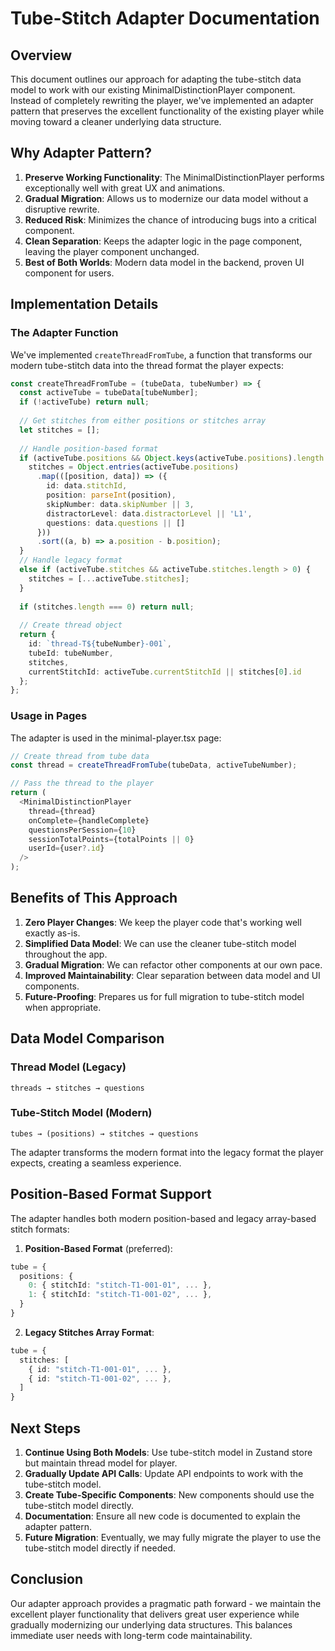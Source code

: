 # Tube-Stitch Adapter Documentation

## Overview

This document outlines our approach for adapting the tube-stitch data model to work with our existing MinimalDistinctionPlayer component. Instead of completely rewriting the player, we've implemented an adapter pattern that preserves the excellent functionality of the existing player while moving toward a cleaner underlying data structure.

## Why Adapter Pattern?

1. **Preserve Working Functionality**: The MinimalDistinctionPlayer performs exceptionally well with great UX and animations.
2. **Gradual Migration**: Allows us to modernize our data model without a disruptive rewrite.
3. **Reduced Risk**: Minimizes the chance of introducing bugs into a critical component.
4. **Clean Separation**: Keeps the adapter logic in the page component, leaving the player component unchanged.
5. **Best of Both Worlds**: Modern data model in the backend, proven UI component for users.

## Implementation Details

### The Adapter Function

We've implemented `createThreadFromTube`, a function that transforms our modern tube-stitch data into the thread format the player expects:

```typescript
const createThreadFromTube = (tubeData, tubeNumber) => {
  const activeTube = tubeData[tubeNumber];
  if (!activeTube) return null;
  
  // Get stitches from either positions or stitches array
  let stitches = [];
  
  // Handle position-based format
  if (activeTube.positions && Object.keys(activeTube.positions).length > 0) {
    stitches = Object.entries(activeTube.positions)
      .map(([position, data]) => ({
        id: data.stitchId,
        position: parseInt(position),
        skipNumber: data.skipNumber || 3,
        distractorLevel: data.distractorLevel || 'L1',
        questions: data.questions || []
      }))
      .sort((a, b) => a.position - b.position);
  }
  // Handle legacy format
  else if (activeTube.stitches && activeTube.stitches.length > 0) {
    stitches = [...activeTube.stitches];
  }
  
  if (stitches.length === 0) return null;
  
  // Create thread object
  return {
    id: `thread-T${tubeNumber}-001`,
    tubeId: tubeNumber,
    stitches,
    currentStitchId: activeTube.currentStitchId || stitches[0].id
  };
};
```

### Usage in Pages

The adapter is used in the minimal-player.tsx page:

```typescript
// Create thread from tube data
const thread = createThreadFromTube(tubeData, activeTubeNumber);

// Pass the thread to the player
return (
  <MinimalDistinctionPlayer
    thread={thread}
    onComplete={handleComplete}
    questionsPerSession={10}
    sessionTotalPoints={totalPoints || 0}
    userId={user?.id}
  />
);
```

## Benefits of This Approach

1. **Zero Player Changes**: We keep the player code that's working well exactly as-is.
2. **Simplified Data Model**: We can use the cleaner tube-stitch model throughout the app.
3. **Gradual Migration**: We can refactor other components at our own pace.
4. **Improved Maintainability**: Clear separation between data model and UI components.
5. **Future-Proofing**: Prepares us for full migration to tube-stitch model when appropriate.

## Data Model Comparison

### Thread Model (Legacy)
```
threads → stitches → questions
```

### Tube-Stitch Model (Modern)
```
tubes → (positions) → stitches → questions
```

The adapter transforms the modern format into the legacy format the player expects, creating a seamless experience.

## Position-Based Format Support

The adapter handles both modern position-based and legacy array-based stitch formats:

1. **Position-Based Format** (preferred):
```typescript
tube = {
  positions: {
    0: { stitchId: "stitch-T1-001-01", ... },
    1: { stitchId: "stitch-T1-001-02", ... },
  }
}
```

2. **Legacy Stitches Array Format**:
```typescript
tube = {
  stitches: [
    { id: "stitch-T1-001-01", ... },
    { id: "stitch-T1-001-02", ... },
  ]
}
```

## Next Steps

1. **Continue Using Both Models**: Use tube-stitch model in Zustand store but maintain thread model for player.
2. **Gradually Update API Calls**: Update API endpoints to work with the tube-stitch model.
3. **Create Tube-Specific Components**: New components should use the tube-stitch model directly.
4. **Documentation**: Ensure all new code is documented to explain the adapter pattern.
5. **Future Migration**: Eventually, we may fully migrate the player to use the tube-stitch model directly if needed.

## Conclusion

Our adapter approach provides a pragmatic path forward - we maintain the excellent player functionality that delivers great user experience while gradually modernizing our underlying data structures. This balances immediate user needs with long-term code maintainability.